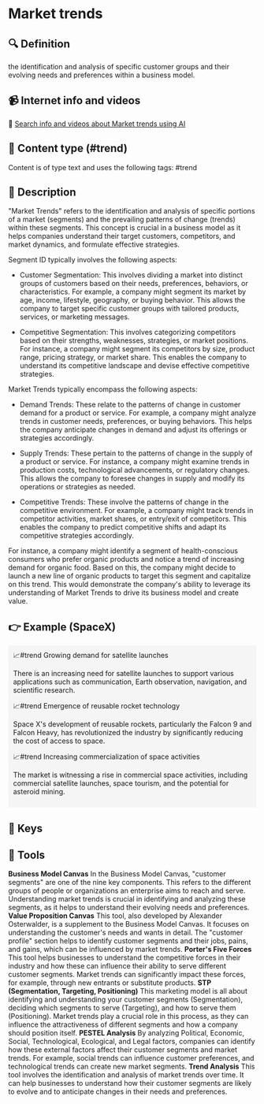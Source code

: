 
# Market trends


## 🔍 Definition
the identification and analysis of specific customer groups and their evolving needs and preferences within a business model.


## 📹 Internet info and videos
🤖 [Search info and videos about Market trends using AI](https://www.perplexity.ai/search?q=videos+about+Market+trends:+the+identification+and+analysis+of+specific+customer+groups+and+their+evolving+needs+and+preferences+within+a+business+model.
)

## 📰 Content type (#trend)
Content is of type text and uses the following tags: #trend


## 📖 Description
"Market Trends" refers to the identification and analysis of specific portions of a market (segments) and the prevailing patterns of change (trends) within these segments. This concept is crucial in a business model as it helps companies understand their target customers, competitors, and market dynamics, and formulate effective strategies.

Segment ID typically involves the following aspects:

- Customer Segmentation: This involves dividing a market into distinct groups of customers based on their needs, preferences, behaviors, or characteristics. For example, a company might segment its market by age, income, lifestyle, geography, or buying behavior. This allows the company to target specific customer groups with tailored products, services, or marketing messages.

- Competitive Segmentation: This involves categorizing competitors based on their strengths, weaknesses, strategies, or market positions. For instance, a company might segment its competitors by size, product range, pricing strategy, or market share. This enables the company to understand its competitive landscape and devise effective competitive strategies.

Market Trends typically encompass the following aspects:

- Demand Trends: These relate to the patterns of change in customer demand for a product or service. For example, a company might analyze trends in customer needs, preferences, or buying behaviors. This helps the company anticipate changes in demand and adjust its offerings or strategies accordingly.

- Supply Trends: These pertain to the patterns of change in the supply of a product or service. For instance, a company might examine trends in production costs, technological advancements, or regulatory changes. This allows the company to foresee changes in supply and modify its operations or strategies as needed.

- Competitive Trends: These involve the patterns of change in the competitive environment. For example, a company might track trends in competitor activities, market shares, or entry/exit of competitors. This enables the company to predict competitive shifts and adapt its competitive strategies accordingly.

For instance, a company might identify a segment of health-conscious consumers who prefer organic products and notice a trend of increasing demand for organic food. Based on this, the company might decide to launch a new line of organic products to target this segment and capitalize on this trend. This would demonstrate the company's ability to leverage its understanding of Market Trends to drive its business model and create value.

## 👉 Example (SpaceX)

<div style="background-color: #f5f5f5; padding: 10px;">📈#trend Growing demand for satellite launches

There is an increasing need for satellite launches to support various applications such as communication, Earth observation, navigation, and scientific research.

📈#trend Emergence of reusable rocket technology

Space X's development of reusable rockets, particularly the Falcon 9 and Falcon Heavy, has revolutionized the industry by significantly reducing the cost of access to space.

📈#trend Increasing commercialization of space activities

The market is witnessing a rise in commercial space activities, including commercial satellite launches, space tourism, and the potential for asteroid mining.
</div>

## 🔑 Keys



## 🧰 Tools
**Business Model Canvas**
In the Business Model Canvas, "customer segments" are one of the nine key components. This refers to the different groups of people or organizations an enterprise aims to reach and serve. Understanding market trends is crucial in identifying and analyzing these segments, as it helps to understand their evolving needs and preferences.
**Value Proposition Canvas**
This tool, also developed by Alexander Osterwalder, is a supplement to the Business Model Canvas. It focuses on understanding the customer's needs and wants in detail. The "customer profile" section helps to identify customer segments and their jobs, pains, and gains, which can be influenced by market trends.
**Porter's Five Forces**
This tool helps businesses to understand the competitive forces in their industry and how these can influence their ability to serve different customer segments. Market trends can significantly impact these forces, for example, through new entrants or substitute products.
**STP (Segmentation, Targeting, Positioning)**
This marketing model is all about identifying and understanding your customer segments (Segmentation), deciding which segments to serve (Targeting), and how to serve them (Positioning). Market trends play a crucial role in this process, as they can influence the attractiveness of different segments and how a company should position itself.
**PESTEL Analysis**
By analyzing Political, Economic, Social, Technological, Ecological, and Legal factors, companies can identify how these external factors affect their customer segments and market trends. For example, social trends can influence customer preferences, and technological trends can create new market segments.
**Trend Analysis**
This tool involves the identification and analysis of market trends over time. It can help businesses to understand how their customer segments are likely to evolve and to anticipate changes in their needs and preferences.

